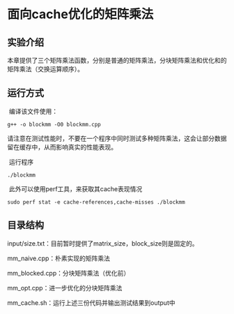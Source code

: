 # 面向cache优化的矩阵乘法
## 实验介绍


​	本章提供了三个矩阵乘法函数，分别是普通的矩阵乘法，分块矩阵乘法和优化和的矩阵乘法（交换运算顺序）。
## 运行方式
​	编译该文件使用：

```
g++ -o blockmm -O0 blockmm.cpp
```

​	请注意在测试性能时，不要在一个程序中同时测试多种矩阵乘法，这会让部分数据留在缓存中，从而影响真实的性能表现。

​	运行程序

```
./blockmm
```

​	此外可以使用perf工具，来获取其cache表现情况

```
sudo perf stat -e cache-references,cache-misses ./blockmm
```
## 目录结构

input/size.txt：目前暂时提供了matrix_size，block_size则是固定的。

mm_naive.cpp：朴素实现的矩阵乘法

mm_blocked.cpp：分块矩阵乘法（优化前）

mm_opt.cpp：进一步优化的分块矩阵乘法

mm_cache.sh：运行上述三份代码并输出测试结果到output中
